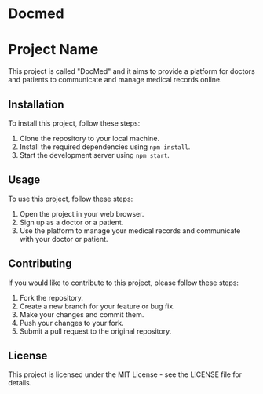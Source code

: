 # Docmed
# Project Name

This project is called "DocMed" and it aims to provide a platform for doctors and patients to communicate and manage medical records online.

## Installation

To install this project, follow these steps:

1. Clone the repository to your local machine.
2. Install the required dependencies using `npm install`.
3. Start the development server using `npm start`.

## Usage

To use this project, follow these steps:

1. Open the project in your web browser.
2. Sign up as a doctor or a patient.
3. Use the platform to manage your medical records and communicate with your doctor or patient.

## Contributing

If you would like to contribute to this project, please follow these steps:

1. Fork the repository.
2. Create a new branch for your feature or bug fix.
3. Make your changes and commit them.
4. Push your changes to your fork.
5. Submit a pull request to the original repository.

## License

This project is licensed under the MIT License - see the LICENSE file for details.
 
